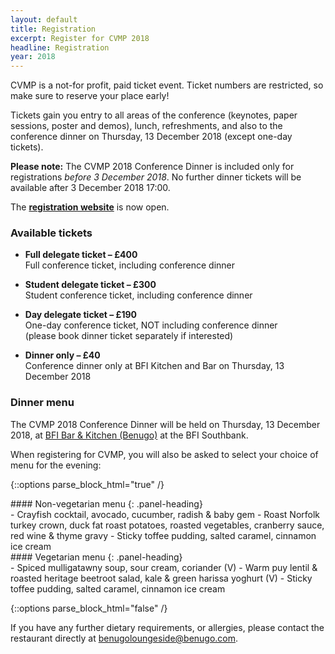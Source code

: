 ```yaml
---
layout: default
title: Registration
excerpt: Register for CVMP 2018
headline: Registration
year: 2018
---
```


CVMP is a not-for profit, paid ticket event.
Ticket numbers are restricted, so make sure to reserve your place early!

Tickets gain you entry to all areas of the conference (keynotes, paper sessions, poster and demos), lunch, refreshments, and also to the conference dinner on Thursday, 13 December 2018 (except one-day tickets).

**Please note:** The CVMP 2018 Conference Dinner is included only for registrations _before 3 December 2018_. No further dinner tickets will be available after 3 December 2018 17:00.

The **[registration website](https://store.bath.ac.uk/conferences-and-events/conferencescoursesevents/faculty-of-science/dept-of-computer-science/cvmp-2018)** is now open.

<!-- Please note that registration for the meal is full. It is now no longer possible to change/ edit your menu choices. Please contact the restaurant direct on the evening with any issues. -->

### Available tickets

<!-- - **Early-bird ticket – £365**  
Full conference ticket, including conference dinner (limited availability) -->

- **Full delegate ticket – £400**  
Full conference ticket, including conference dinner

- **Student delegate ticket – £300**  
Student conference ticket, including conference dinner

- **Day delegate ticket – £190**  
One-day conference ticket, NOT including conference dinner  
(please book dinner ticket separately if interested)

- **Dinner only – £40**  
Conference dinner only at BFI Kitchen and Bar on Thursday, 13 December 2018

<!-- Please email contact@cvmp-conference.org for group booking & discounts. -->


### Dinner menu

The CVMP 2018 Conference Dinner will be held on Thursday, 13 December 2018, at [BFI Bar & Kitchen (Benugo)](https://www.benugo.com/restaurants/bfi-bar-kitchen) at the BFI Southbank.

When registering for CVMP, you will also be asked to select your choice of menu for the evening:

{::options parse_block_html="true" /}

<div class="panel panel-default">
#### Non-vegetarian menu
{: .panel-heading}
<div class="panel-body">
- Crayfish cocktail, avocado, cucumber, radish & baby gem
- Roast Norfolk turkey crown, duck fat roast potatoes, roasted vegetables, cranberry sauce, red wine & thyme gravy 
- Sticky toffee pudding, salted caramel, cinnamon ice cream
</div>
</div>

<div class="panel panel-default">
#### Vegetarian menu
{: .panel-heading}
<div class="panel-body">
- Spiced mulligatawny soup, sour cream, coriander (V)
- Warm puy lentil & roasted heritage beetroot salad, kale & green harissa yoghurt (V)
- Sticky toffee pudding, salted caramel, cinnamon ice cream  
</div>
</div>

{::options parse_block_html="false" /}

If you have any further dietary requirements, or allergies, please contact the restaurant directly at [benugoloungeside@benugo.com](mailto:benugoloungeside@benugo.com).
